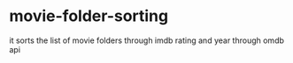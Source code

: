 # movie-folder-sorting
it sorts the list of movie folders through imdb rating and year through omdb api
